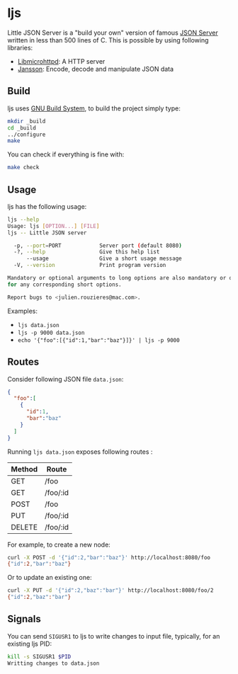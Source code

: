 ljs
===

Little JSON Server is a "build your own" version of famous [JSON Server][1]
written in less than 500 lines of C. This is possible by using following
libraries:

* [Libmicrohttpd][2]: A HTTP server
* [Jansson][3]: Encode, decode and manipulate JSON data

Build
-----

ljs uses [GNU Build System][4], to build the project simply type:

```sh
mkdir _build
cd _build
../configure
make
```

You can check if everything is fine with:

```sh
make check
```

Usage
-----

ljs has the following usage:

```sh
ljs --help
Usage: ljs [OPTION...] [FILE]
ljs -- Little JSON server

  -p, --port=PORT            Server port (default 8080)
  -?, --help                 Give this help list
      --usage                Give a short usage message
  -V, --version              Print program version

Mandatory or optional arguments to long options are also mandatory or optional
for any corresponding short options.

Report bugs to <julien.rouzieres@mac.com>.
```

Examples:

* `ljs data.json`
* `ljs -p 9000 data.json`
* `echo '{"foo":[{"id":1,"bar":"baz"}]}' | ljs -p 9000`

Routes
------

Consider following JSON file `data.json`:

```json
{
  "foo":[
    {
      "id":1,
      "bar":"baz"
    }
  ]
}
```

Running `ljs data.json` exposes following routes :

| Method | Route
| ------ | -----
| GET | /foo
| GET | /foo/:id
| POST | /foo
| PUT | /foo/:id
| DELETE | /foo/:id

For example, to create a new node:

```sh
curl -X POST -d '{"id":2,"bar":"baz"}' http://localhost:8080/foo
{"id":2,"bar":"baz"}
```

Or to update an existing one:

```sh
curl -X PUT -d '{"id":2,"baz":"bar"}' http://localhost:8080/foo/2
{"id":2,"baz":"bar"}
```

Signals
-------

You can send `SIGUSR1` to ljs to write changes to input file, typically, for
an existing ljs PID:

```sh
kill -s SIGUSR1 $PID
Writting changes to data.json
```

[1]: https://github.com/typicode/json-server
[2]: https://www.gnu.org/software/libmicrohttpd
[3]: https://digip.org/jansson
[4]: https://www.gnu.org/software/automake/manual/html_node/GNU-Build-System.html
